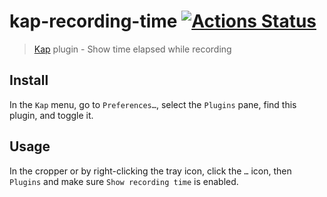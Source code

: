 # kap-recording-time [![Actions Status](https://github.com/karaggeorge/kap-recording-time/workflows/Node%20CI/badge.svg)](https://github.com/karaggeorge/kap-recording-time/actions)


> [Kap](https://github.com/wulkano/kap) plugin - Show time elapsed while recording

## Install

In the `Kap` menu, go to `Preferences…`, select the `Plugins` pane, find this plugin, and toggle it.

## Usage

In the cropper or by right-clicking the tray icon, click the `…` icon, then `Plugins` and make sure `Show recording time` is enabled.
